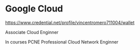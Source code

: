 # Google Cloud
https://www.credential.net/profile/vincentromero711004/wallet

Associate Cloud Enginner

In courses
PCNE
Professional Cloud Network Enginner
